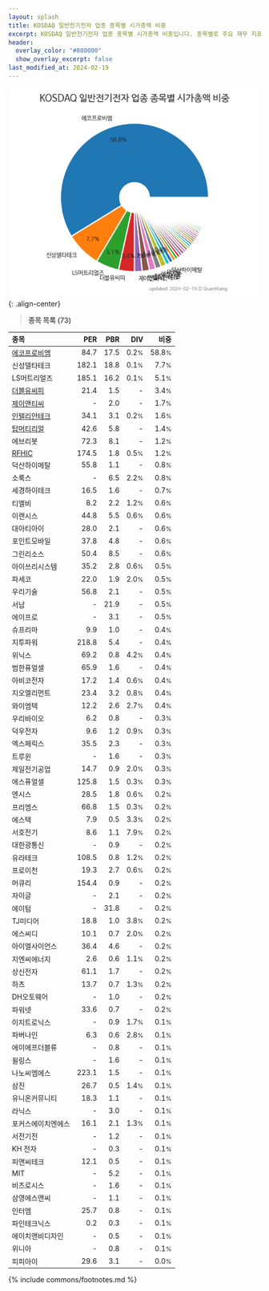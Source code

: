 ```yaml
---
layout: splash
title: KOSDAQ 일반전기전자 업종 종목별 시가총액 비중
excerpt: KOSDAQ 일반전기전자 업종 종목별 시가총액 비중입니다. 종목별로 주요 재무 지표를 함께 표시합니다.
header:
  overlay_color: "#800000"
  show_overlay_excerpt: false
last_modified_at: 2024-02-19
---
```



![KOSDAQ 일반전기전자 업종 종목별 시가총액 비중](/stats/sector/images/kosdaq_업종_일반전기전자_종목.png){: .align-center}


> **종목 목록 (73)**<a id="list"></a>

| **종목** | **PER** | **PBR** | **DIV** | **비중** |
| :------- | ------: | ------: | ------: | -------: |
| [에코프로비엠](/247540/) | 84.7 | 17.5 | 0.2<small>%</small> | 58.8<small>%</small> |
| 신성델타테크 | 182.1 | 18.8 | 0.1<small>%</small> | 7.7<small>%</small> |
| LS머트리얼즈 | 185.1 | 16.2 | 0.1<small>%</small> | 5.1<small>%</small> |
| [더블유씨피](/393890/) | 21.4 | 1.5 | - | 3.4<small>%</small> |
| [제이앤티씨](/204270/) | - | 2.0 | - | 1.7<small>%</small> |
| [인텔리안테크](/189300/) | 34.1 | 3.1 | 0.2<small>%</small> | 1.6<small>%</small> |
| [탑머티리얼](/360070/) | 42.6 | 5.8 | - | 1.4<small>%</small> |
| 에브리봇 | 72.3 | 8.1 | - | 1.2<small>%</small> |
| [RFHIC](/218410/) | 174.5 | 1.8 | 0.5<small>%</small> | 1.2<small>%</small> |
| 덕산하이메탈 | 55.8 | 1.1 | - | 0.8<small>%</small> |
| 소룩스 | - | 6.5 | 2.2<small>%</small> | 0.8<small>%</small> |
| 세경하이테크 | 16.5 | 1.6 | - | 0.7<small>%</small> |
| 티엘비 | 8.2 | 2.2 | 1.2<small>%</small> | 0.6<small>%</small> |
| 이랜시스 | 44.8 | 5.5 | 0.6<small>%</small> | 0.6<small>%</small> |
| 대아티아이 | 28.0 | 2.1 | - | 0.6<small>%</small> |
| 포인트모바일 | 37.8 | 4.8 | - | 0.6<small>%</small> |
| 그린리소스 | 50.4 | 8.5 | - | 0.6<small>%</small> |
| 아이쓰리시스템 | 35.2 | 2.8 | 0.6<small>%</small> | 0.5<small>%</small> |
| 파세코 | 22.0 | 1.9 | 2.0<small>%</small> | 0.5<small>%</small> |
| 우리기술 | 56.8 | 2.1 | - | 0.5<small>%</small> |
| 서남 | - | 21.9 | - | 0.5<small>%</small> |
| 에이프로 | - | 3.1 | - | 0.5<small>%</small> |
| 슈프리마 | 9.9 | 1.0 | - | 0.4<small>%</small> |
| 지투파워 | 218.8 | 5.4 | - | 0.4<small>%</small> |
| 위닉스 | 69.2 | 0.8 | 4.2<small>%</small> | 0.4<small>%</small> |
| 범한퓨얼셀 | 65.9 | 1.6 | - | 0.4<small>%</small> |
| 아비코전자 | 17.2 | 1.4 | 0.6<small>%</small> | 0.4<small>%</small> |
| 지오엘리먼트 | 23.4 | 3.2 | 0.8<small>%</small> | 0.4<small>%</small> |
| 와이엠텍 | 12.2 | 2.6 | 2.7<small>%</small> | 0.4<small>%</small> |
| 우리바이오 | 6.2 | 0.8 | - | 0.3<small>%</small> |
| 덕우전자 | 9.6 | 1.2 | 0.9<small>%</small> | 0.3<small>%</small> |
| 엑스페릭스 | 35.5 | 2.3 | - | 0.3<small>%</small> |
| 트루윈 | - | 1.6 | - | 0.3<small>%</small> |
| 제일전기공업 | 14.7 | 0.9 | 2.0<small>%</small> | 0.3<small>%</small> |
| 에스퓨얼셀 | 125.8 | 1.5 | 0.3<small>%</small> | 0.3<small>%</small> |
| 엔시스 | 28.5 | 1.8 | 0.6<small>%</small> | 0.2<small>%</small> |
| 프리엠스 | 66.8 | 1.5 | 0.3<small>%</small> | 0.2<small>%</small> |
| 에스텍 | 7.9 | 0.5 | 3.3<small>%</small> | 0.2<small>%</small> |
| 서호전기 | 8.6 | 1.1 | 7.9<small>%</small> | 0.2<small>%</small> |
| 대한광통신 | - | 0.9 | - | 0.2<small>%</small> |
| 유라테크 | 108.5 | 0.8 | 1.2<small>%</small> | 0.2<small>%</small> |
| 프로이천 | 19.3 | 2.7 | 0.6<small>%</small> | 0.2<small>%</small> |
| 머큐리 | 154.4 | 0.9 | - | 0.2<small>%</small> |
| 자이글 | - | 2.1 | - | 0.2<small>%</small> |
| 에이텀 | - | 31.8 | - | 0.2<small>%</small> |
| TJ미디어 | 18.8 | 1.0 | 3.8<small>%</small> | 0.2<small>%</small> |
| 에스씨디 | 10.1 | 0.7 | 2.0<small>%</small> | 0.2<small>%</small> |
| 아이엘사이언스 | 36.4 | 4.6 | - | 0.2<small>%</small> |
| 지엔씨에너지 | 2.6 | 0.6 | 1.1<small>%</small> | 0.2<small>%</small> |
| 상신전자 | 61.1 | 1.7 | - | 0.2<small>%</small> |
| 하츠 | 13.7 | 0.7 | 1.3<small>%</small> | 0.2<small>%</small> |
| DH오토웨어 | - | 1.0 | - | 0.2<small>%</small> |
| 파워넷 | 33.6 | 0.7 | - | 0.2<small>%</small> |
| 이지트로닉스 | - | 0.9 | 1.7<small>%</small> | 0.1<small>%</small> |
| 파버나인 | 6.3 | 0.6 | 2.8<small>%</small> | 0.1<small>%</small> |
| 에이에프더블류 | - | 0.8 | - | 0.1<small>%</small> |
| 윌링스 | - | 1.6 | - | 0.1<small>%</small> |
| 나노씨엠에스 | 223.1 | 1.5 | - | 0.1<small>%</small> |
| 삼진 | 26.7 | 0.5 | 1.4<small>%</small> | 0.1<small>%</small> |
| 유니온커뮤니티 | 18.3 | 1.1 | - | 0.1<small>%</small> |
| 라닉스 | - | 3.0 | - | 0.1<small>%</small> |
| 포커스에이치엔에스 | 16.1 | 2.1 | 1.3<small>%</small> | 0.1<small>%</small> |
| 서전기전 | - | 1.2 | - | 0.1<small>%</small> |
| KH 전자 | - | 0.3 | - | 0.1<small>%</small> |
| 피앤씨테크 | 12.1 | 0.5 | - | 0.1<small>%</small> |
| MIT | - | 5.2 | - | 0.1<small>%</small> |
| 비츠로시스 | - | 1.6 | - | 0.1<small>%</small> |
| 삼영에스앤씨 | - | 1.1 | - | 0.1<small>%</small> |
| 인터엠 | 25.7 | 0.8 | - | 0.1<small>%</small> |
| 파인테크닉스 | 0.2 | 0.3 | - | 0.1<small>%</small> |
| 에이치앤비디자인 | - | 0.5 | - | 0.1<small>%</small> |
| 위니아 | - | 0.8 | - | 0.1<small>%</small> |
| 피피아이 | 29.6 | 3.1 | - | 0.0<small>%</small> |

{% include commons/footnotes.md %}